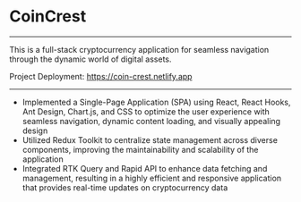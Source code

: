 # CoinCrest
--------------------

This is a full-stack cryptocurrency application for seamless navigation through the dynamic world of digital assets.

Project Deployment: https://coin-crest.netlify.app

--------------------
- Implemented a Single-Page Application (SPA) using React, React Hooks, Ant Design, Chart.js, and CSS to
optimize the user experience with seamless navigation, dynamic content loading, and visually appealing design
- Utilized Redux Toolkit to centralize state management across diverse components, improving the maintainability
and scalability of the application
- Integrated RTK Query and Rapid API to enhance data fetching and management, resulting in a highly efficient and
responsive application that provides real-time updates on cryptocurrency data
